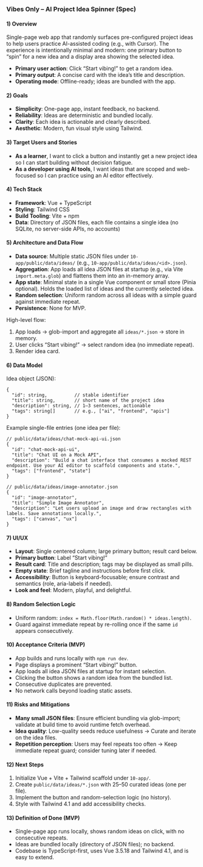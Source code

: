 ### Vibes Only – AI Project Idea Spinner (Spec)

#### 1) Overview
Single-page web app that randomly surfaces pre-configured project ideas to help users practice AI-assisted coding (e.g., with Cursor). The experience is intentionally minimal and modern: one primary button to “spin” for a new idea and a display area showing the selected idea.

- **Primary user action**: Click “Start vibing!” to get a random idea.
- **Primary output**: A concise card with the idea’s title and description.
- **Operating mode**: Offline-ready; ideas are bundled with the app.

#### 2) Goals
- **Simplicity**: One-page app, instant feedback, no backend.
- **Reliability**: Ideas are deterministic and bundled locally.
- **Clarity**: Each idea is actionable and clearly described.
- **Aesthetic**: Modern, fun visual style using Tailwind.

#### 3) Target Users and Stories
- **As a learner**, I want to click a button and instantly get a new project idea so I can start building without decision fatigue.
- **As a developer using AI tools**, I want ideas that are scoped and web-focused so I can practice using an AI editor effectively.

#### 4) Tech Stack
- **Framework**: Vue + TypeScript
- **Styling**: Tailwind CSS
- **Build Tooling**: Vite + npm
- **Data**: Directory of JSON files, each file contains a single idea (no SQLite, no server-side APIs, no accounts)

#### 5) Architecture and Data Flow
- **Data source**: Multiple static JSON files under `10-app/public/data/ideas/` (e.g., `10-app/public/data/ideas/<id>.json`).
- **Aggregation**: App loads all idea JSON files at startup (e.g., via Vite `import.meta.glob`) and flattens them into an in-memory array.
- **App state**: Minimal state in a single Vue component or small store (Pinia optional). Holds the loaded list of ideas and the currently selected idea.
- **Random selection**: Uniform random across all ideas with a simple guard against immediate repeat.
- **Persistence**: None for MVP.

High-level flow:
1) App loads → glob-import and aggregate all `ideas/*.json` → store in memory.
2) User clicks “Start vibing!” → select random idea (no immediate repeat).
3) Render idea card.

#### 6) Data Model
Idea object (JSON):
```
{
  "id": string,          // stable identifier
  "title": string,       // short name of the project idea
  "description": string, // 1–3 sentences, actionable
  "tags": string[]       // e.g., ["ai", "frontend", "apis"]
}
```

Example single-file entries (one idea per file):
```
// public/data/ideas/chat-mock-api-ui.json
{
  "id": "chat-mock-api-ui",
  "title": "Chat UI on a Mock API",
  "description": "Build a chat interface that consumes a mocked REST endpoint. Use your AI editor to scaffold components and state.",
  "tags": ["frontend", "state"]
}

// public/data/ideas/image-annotator.json
{
  "id": "image-annotator",
  "title": "Simple Image Annotator",
  "description": "Let users upload an image and draw rectangles with labels. Save annotations locally.",
  "tags": ["canvas", "ux"]
}
```

#### 7) UI/UX
- **Layout**: Single centered column; large primary button; result card below.
- **Primary button**: Label “Start vibing!”
- **Result card**: Title and description; tags may be displayed as small pills.
- **Empty state**: Brief tagline and instructions before first click.
- **Accessibility**: Button is keyboard-focusable; ensure contrast and semantics (role, aria-labels if needed).
- **Look and feel**: Modern, playful, and delightful.

#### 8) Random Selection Logic
- Uniform random: `index = Math.floor(Math.random() * ideas.length)`.
- Guard against immediate repeat by re-rolling once if the same `id` appears consecutively.

#### 10) Acceptance Criteria (MVP)
- App builds and runs locally with `npm run dev`.
- Page displays a prominent “Start vibing!” button.
- App loads all idea JSON files at startup for instant selection.
- Clicking the button shows a random idea from the bundled list.
- Consecutive duplicates are prevented.
- No network calls beyond loading static assets.

#### 11) Risks and Mitigations
- **Many small JSON files**: Ensure efficient bundling via glob-import; validate at build time to avoid runtime fetch overhead.
- **Idea quality**: Low-quality seeds reduce usefulness → Curate and iterate on the idea files.
- **Repetition perception**: Users may feel repeats too often → Keep immediate repeat guard; consider tuning later if needed.

#### 12) Next Steps
1) Initialize Vue + Vite + Tailwind scaffold under `10-app/`.
2) Create `public/data/ideas/*.json` with 25–50 curated ideas (one per file).
3) Implement the button and random-selection logic (no history).
4) Style with Tailwind 4.1 and add accessibility checks.

#### 13) Definition of Done (MVP)
- Single-page app runs locally, shows random ideas on click, with no consecutive repeats.
- Ideas are bundled locally (directory of JSON files); no backend.
- Codebase is TypeScript-first, uses Vue 3.5.18 and Tailwind 4.1, and is easy to extend.